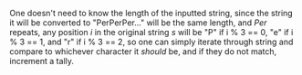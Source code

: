 One doesn't need to know the length of the inputted string, since the string it will be converted to "PerPerPer..." will be the same length, and *Per* repeats, any position *i* in the original string *s* will be "P" if i % 3 == 0, "e" if i % 3 == 1, and "r" if i % 3 == 2, so one can simply iterate through string and compare to whichever character it *should* be, and if they do not match, increment a tally.
